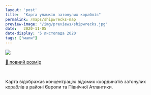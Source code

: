 ```yaml
---
layout: 'post'
title:  "Карта уламків затонулих кораблів"
permalink: /maps/shipwrecks-map
preview-image: "/img/previews/shipwrecks.jpg"
date:   2020-11-05
date-display: '5 листопада 2020'
tags: ["мапи"] 
---
```


<img src='https://i.imgur.com/eD5Ez3M.png'><br>
<p class="imgTitle"><a href="https://i.imgur.com/eD5Ez3M.png">🔎 повний розмір</a></p><br>
<p>Карта відображає концентрацію відомих координатів затонулих кораблів в районі Європи та Північної Атлантики.</p>
